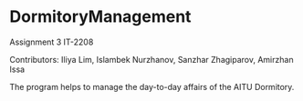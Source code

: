 # DormitoryManagement

Assignment 3 IT-2208 

Contributors: Iliya Lim, Islambek Nurzhanov, Sanzhar Zhagiparov, Amirzhan Issa


The program helps to manage the day-to-day affairs of the AITU Dormitory.